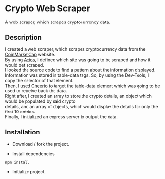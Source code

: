 # Crypto Web Scraper

A web scraper, which scrapes cryptocurrency data.

## Description

I created a web scraper, which scrapes cryptocurrency data from the [CoinMarketCap](https://coinmarketcap.com/) website.\
By using [Axios](https://axios-http.com/docs/intro), I defined which site was going to be scraped and how it would get scraped.\
I looked the source code to find a pattern about the information displayed.\
Information was stored in table-data tags. So, by using the Dev-Tools, I copy the selector of that element.\
Then, I used [Cheerio](https://cheerio.js.org/) to target the table-data element which was going to be used to retreive back the data.\
Right after, I created an array to store the crypto details, an object which would be populated by said crypto\
details, and an array of objects, which would display the details for only the first 10 entries.\
Finally, I initialized an express server to output the data.

## Installation

- Download / fork the project.

- Install dependencies:

```
npm install
```

- Initialize project.
